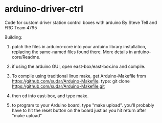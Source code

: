 # arduino-driver-ctrl
Code for custom driver station control boxes with arduino
By Steve Tell and FRC Team 4795


Building:

1. patch the files in arduino-core into your arduino library installation, 
replacing the same-named files found there.   More details in arduino-core/Readme.

2. if using the arduino GUI, open east-box/east-box.ino and compile.

3. To compile using traditional linux make, get Arduino-Makefile from 
   https://github.com/sudar/Arduino-Makefile.  type:
   git clone https://github.com/sudar/Arduino-Makefile.git

4. then cd into east-box, and type make.

5. to program to your Arduino board, type "make upload".
   you'll probably have to hit the reset button on the board just as you hit
   return after "make upload"
